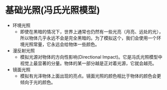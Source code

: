 # 基础光照(冯氏光照模型)
  * 环境光照
    - 即使在黑暗的情况下，世界上通常也仍然有一些光亮（月亮、远处的光），所以物体几乎永远不会是完全黑暗的。为了模拟这个，我们会使用一个环境光照常量，它永远会给物体一些颜色。
  * 漫反射光照
    - 模拟光源对物体的方向性影响(Directional Impact)。它是冯氏光照模型中视觉上最显著的分量。物体的某一部分越是正对着光源，它就会越亮。
  * 镜面光照
    - 模拟有光泽物体上面出现的亮点。镜面光照的颜色相比于物体的颜色会更倾向于光的颜色。
